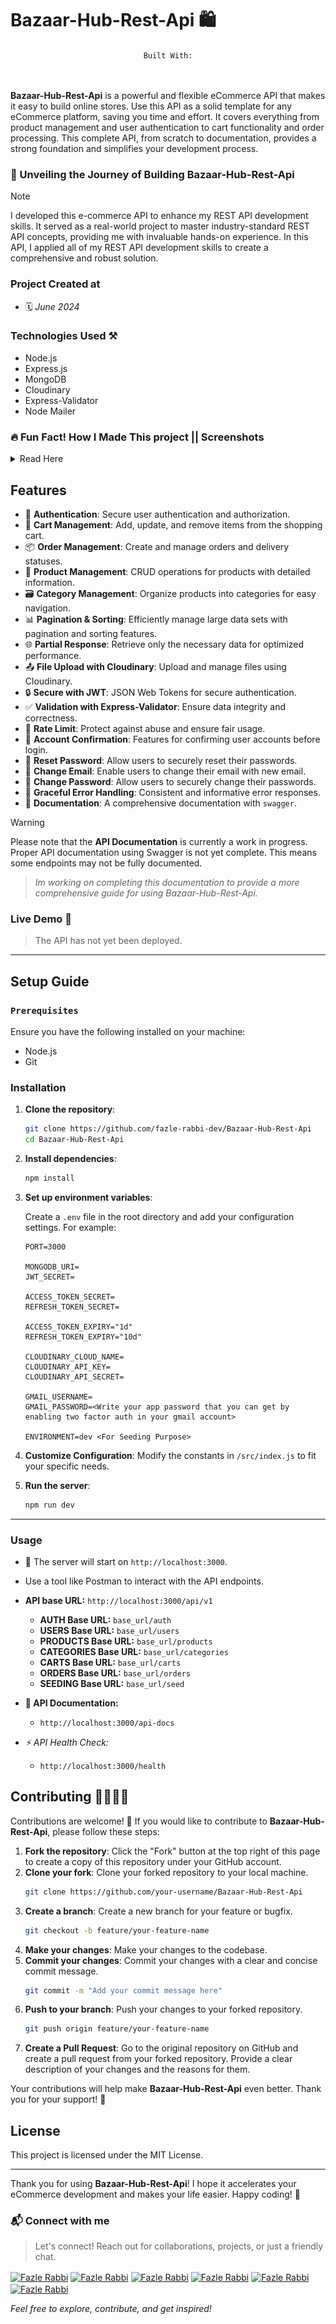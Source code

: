 # Bazaar-Hub-Rest-Api 🛍️

<div align="center">
  <code>Built With:</code>
  <br />
  <br />
  <img src="https://img.shields.io/badge/Node.js-43853D?style=for-the-badge&logo=node.js&logoColor=white" alt="" />
  <img src="https://img.shields.io/badge/Express.js-404D59?style=for-the-badge" alt="" />
  <img src="https://img.shields.io/badge/MongoDB-4EA94B?style=for-the-badge&logo=mongodb&logoColor=white" alt="" />
</div>

**Bazaar-Hub-Rest-Api** is a powerful and flexible eCommerce API that makes it easy to build online stores. Use this API as a solid template for any eCommerce platform, saving you time and effort. It covers everything from product management and user authentication to cart functionality and order processing. This complete API, from scratch to documentation, provides a strong foundation and simplifies your development process.

### 🔴 Unveiling the Journey of Building Bazaar-Hub-Rest-Api
> [!Note]
> I developed this e-commerce API to enhance my REST API development skills. It served as a real-world project to master industry-standard REST API concepts, providing me with invaluable hands-on experience. In this API, I applied all of my REST API development skills to create a comprehensive and robust solution.

### Project Created at
- 🗓 *June 2024*

### Technologies Used ⚒️
- Node.js
- Express.js 
- MongoDB
- Cloudinary
- Express-Validator
- Node Mailer

### 🔥 Fun Fact! How I Made This project || Screenshots

<details>
  <summary>
    Read Here
  </summary>

### `🌟 This project was created using an Android phone`

### 📱 Coding with Android is Amazing!

If you think you need a PC to start coding, think again! With just an Android phone, you can dive into the world of web and app development. Here’s a showcase of a project created entirely on an Android phone using Acode, Restler, and Termux.

### 🔧 Tools Used:
- **Acode**: A powerful code editor with features similar to VS Code, such as auto code completion, keyboard shortcuts, and theme customization.
- **Restler**: A REST API client for testing and debugging APIs similar to Postman.
- **Termux**: A terminal emulator for Android that allows you to run Linux commands and scripts.
- **Hacker's Keyboard**: A pc like Keyboard for Android that allows you to use commands like: Ctrl, Alt, F1, F2, (Up, Down, Right, Left Arrow) etc.

### 🖼️ Screenshots:

1. **Project in Acode Editor:**

<div align="center">
  <img width="48%" src="images/acode-1.png" alt="Acode Editor" />
  <img width="48%" src="images/acode-2.png" alt="Acode Editor" />
</div> 

2. **Running the Project in Termux:**

<div align="center">
  <img width="48%" src="images/termux.png" alt="Termux" />
  <img width="48%" src="images/termux-2.png" alt="Termux" />
</div> 

3. **Testing APIs with Restler:**

<div align="center">
  <img width="30%" src="images/restler-1.png" alt="Restler" />
  <img width="30%" src="images/restler-2.png" alt="Restler" />
  <img width="30%" src="images/restler-3.png" alt="Restler" />
</div> 

### 🚀 Why Coding with Android is Amazing:
- **Portability**: Code anytime, anywhere with just your phone.
- **Convenience**: No need to carry a laptop; everything you need is in your pocket.
- **Efficiency**: Get a lot done with minimal resources.

> [!Note]
> With the right tools, learning and developing on an Android phone is not only possible but also an incredibly rewarding experience. Start your coding journey now!

---

</details>

## Features

- 🔐 **Authentication**: Secure user authentication and authorization.
- 🛒 **Cart Management**: Add, update, and remove items from the shopping cart.
- 📦 **Order Management**: Create and manage orders and delivery statuses.
- 📁 **Product Management**: CRUD operations for products with detailed information.
- 🗃️ **Category Management**: Organize products into categories for easy navigation.
- 📊 **Pagination & Sorting**: Efficiently manage large data sets with pagination and sorting features.
- 🌐 **Partial Response**: Retrieve only the necessary data for optimized performance.
- 📤 **File Upload with Cloudinary**: Upload and manage files using Cloudinary.
- 🔒 **Secure with JWT**: JSON Web Tokens for secure authentication.
- ✅ **Validation with Express-Validator**: Ensure data integrity and correctness.
- 🚦 **Rate Limit**: Protect against abuse and ensure fair usage.
- 📧 **Account Confirmation**: Features for confirming user accounts before login.
- 🔑 **Reset Password**: Allow users to securely reset their passwords.
- 📧 **Change Email**: Enable users to change their email with new email.
- 🔐 **Change Password**: Allow users to securely change their passwords.
- ️🐞 **Graceful Error Handling**: Consistent and informative error responses.
- 📃 **Documentation**: A comprehensive documentation with `swagger`.

> [!WARNING]
> Please note that the **API Documentation** is currently a work in progress. Proper API documentation using Swagger is not yet complete. This means some endpoints may not be fully documented. 

> *Im working on completing this documentation to provide a more comprehensive guide for using Bazaar-Hub-Rest-Api.*

### Live Demo 🎉
> The API has not yet been deployed.

---

## Setup Guide

### `Prerequisites`

Ensure you have the following installed on your machine:

- Node.js
- Git

### Installation

1. **Clone the repository**:
    ```sh
    git clone https://github.com/fazle-rabbi-dev/Bazaar-Hub-Rest-Api
    cd Bazaar-Hub-Rest-Api
    ```

2. **Install dependencies**:
    ```sh
    npm install
    ```

3. **Set up environment variables**:

    Create a `.env` file in the root directory and add your configuration settings. For example:
    ```env
    PORT=3000

    MONGODB_URI=
    JWT_SECRET=
    
    ACCESS_TOKEN_SECRET=
    REFRESH_TOKEN_SECRET=
    
    ACCESS_TOKEN_EXPIRY="1d"
    REFRESH_TOKEN_EXPIRY="10d"
    
    CLOUDINARY_CLOUD_NAME=
    CLOUDINARY_API_KEY=
    CLOUDINARY_API_SECRET=
    
    GMAIL_USERNAME=
    GMAIL_PASSWORD=<Write your app password that you can get by enabling two factor auth in your gmail account>
    
    ENVIRONMENT=dev <For Seeding Purpose>

    ```
4. **Customize Configuration**: Modify the constants in `/src/index.js` to fit your specific needs.


4. **Run the server**:
    ```sh
    npm run dev
    ```

---

### Usage

- 🚀 The server will start on `http://localhost:3000`. 
- Use a tool like Postman to interact with the API endpoints.
- **API base URL:** `http://localhost:3000/api/v1`
  - **AUTH Base URL:** `base_url/auth`
  - **USERS Base URL:** `base_url/users`
  - **PRODUCTS Base URL:** `base_url/products`
  - **CATEGORIES Base URL:** `base_url/categories`
  - **CARTS Base URL:** `base_url/carts`
  - **ORDERS Base URL:** `base_url/orders`
  - **SEEDING Base URL:** `base_url/seed`

- **📘 API Documentation:** 
  - `http://localhost:3000/api-docs`
- **⚡ API Health Check*:*
  - `http://localhost:3000/health`

## Contributing 🫱🏻‍🫲🏼

Contributions are welcome! 🎉 If you would like to contribute to **Bazaar-Hub-Rest-Api**, please follow these steps:

1. **Fork the repository**: Click the "Fork" button at the top right of this page to create a copy of this repository under your GitHub account.
2. **Clone your fork**: Clone your forked repository to your local machine.
   ```sh
   git clone https://github.com/your-username/Bazaar-Hub-Rest-Api
   ```
3. **Create a branch**: Create a new branch for your feature or bugfix.
   ```sh
   git checkout -b feature/your-feature-name
   ```
4. **Make your changes**: Make your changes to the codebase.
5. **Commit your changes**: Commit your changes with a clear and concise commit message.
   ```sh
   git commit -m "Add your commit message here"
   ```
6. **Push to your branch**: Push your changes to your forked repository.
   ```sh
   git push origin feature/your-feature-name
   ```
7. **Create a Pull Request**: Go to the original repository on GitHub and create a pull request from your forked repository. Provide a clear description of your changes and the reasons for them.

Your contributions will help make **Bazaar-Hub-Rest-Api** even better. Thank you for your support! 🚀

## License

This project is licensed under the MIT License.

---

Thank you for using **Bazaar-Hub-Rest-Api**! I hope it accelerates your eCommerce development and makes your life easier. Happy coding! 🚀


### 📬 Connect with me
> Let's connect! Reach out for collaborations, projects, or just a friendly chat.

<a target="_blank" href="https://linkedin.com/in/fazlerabbidev" ><img align="center" src="https://cdn.jsdelivr.net/npm/simple-icons@3.0.1/icons/linkedin.svg" alt="Fazle Rabbi" height="30" width="auto" /></a>
<a target="_blank" href="https://twitter.com/fazle_rabbi_dev" ><img align="center" src="https://seeklogo.com/images/T/twitter-x-logo-101C7D2420-seeklogo.com.png?v=638258862800000000" alt="Fazle Rabbi" height="30" width="auto" /></a>
<a target="_blank" href="https://medium.com/@fazle-rabbi-dev" ><img align="center" src="https://cdn.jsdelivr.net/npm/simple-icons@3.0.1/icons/medium.svg" alt="Fazle Rabbi" height="30" width="auto" /></a>
<a target="_blank" href="https://dev.to/fazle-rabbi-dev" ><img align="center" src="https://seeklogo.com/images/D/dev-to-logo-BDC0EFA32F-seeklogo.com.png" alt="Fazle Rabbi" height="30" width="auto" /></a>
<a target="_blank" href="https://facebook.com/fazlerabbidev" ><img align="center" src="https://seeklogo.com/images/F/facebook-icon-black-logo-133935095E-seeklogo.com.png" alt="Fazle Rabbi" height="30" width="auto" /></a>
<a target="_blank" href="https://instagram.com/fazle_rabbi_dev" ><img align="center" src="https://cdn.jsdelivr.net/npm/simple-icons@3.0.1/icons/instagram.svg" alt="Fazle Rabbi" height="30" width="auto" /></a>

*Feel free to explore, contribute, and get inspired!*